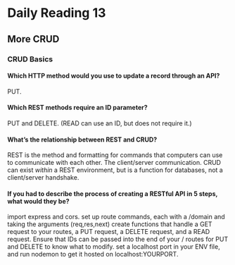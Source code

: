 # Daily Reading 13

## More CRUD

### CRUD Basics


#### Which HTTP method would you use to update a record through an API?

PUT.

#### Which REST methods require an ID parameter?

PUT and DELETE. (READ can use an ID, but does not require it.)

#### What’s the relationship between REST and CRUD?

REST is the method and formatting for commands that computers can use to communicate with each other. The client/server communication. CRUD can exist *within* a REST environment, but is a function for databases, not a client/server handshake.

#### If you had to describe the process of creating a RESTful API in 5 steps, what would they be?

import express and cors.
set up route commands, each with a /domain and taking the arguments (req,res,next)
create functions that handle a GET request to your routes, a PUT request, a DELETE request, and a READ request.
Ensure that IDs can be passed into the end of your / routes for PUT and DELETE to know what to modify.
set a localhost port in your ENV file, and run nodemon to get it hosted on localhost:YOURPORT.